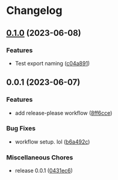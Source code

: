# Changelog

## [0.1.0](https://github.com/Borgund/workshop-registration/compare/v0.0.1...v0.1.0) (2023-06-08)


### Features

* Test export naming ([c04a891](https://github.com/Borgund/workshop-registration/commit/c04a8919ebdb607ad87bf1b0e9ed3dd3c14c2d3a))

## 0.0.1 (2023-06-07)


### Features

* add release-please workflow ([8ff6cce](https://github.com/Borgund/workshop-registration/commit/8ff6cce708a433be3bb7a6dfdf01f50a79b3c8a9))


### Bug Fixes

* workflow setup. lol ([b6a492c](https://github.com/Borgund/workshop-registration/commit/b6a492c8e7cdb5b3426cfdd3c0a9da5d483ec562))


### Miscellaneous Chores

* release 0.0.1 ([0431ec6](https://github.com/Borgund/workshop-registration/commit/0431ec6e11a24a1ce97af2411365626c4a3f26a1))
